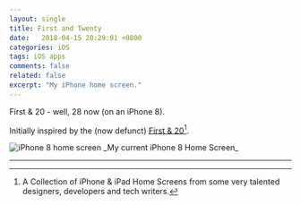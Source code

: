 ```yaml
---
layout: single
title: First and Twenty
date:   2018-04-15 20:29:01 +0800
categories: iOS
tags: iOS apps
comments: false
related: false
excerpt: "My iPhone home screen."
---
```

First & 20 - well, 28 now (on an iPhone 8).

Initially inspired by the (now defunct) [First & 20](https://web.archive.org/web/20150410090518/http://www.firstand20.com)[^fn-first].

<img data-src="/assets/images/IMG_9506.JPG" src="/assets/images/IMG_9506-lq.JPG" class="lazyload blur-up" alt="iPhone 8 home screen"/>
_My current iPhone 8 Home Screen_

***

[^fn-first]: A Collection of iPhone & iPad Home Screens from some very talented designers, developers and tech writers.
